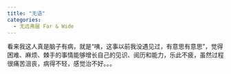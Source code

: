 ```yaml
---
title: "无语"
categories:
  - 无远弗届 Far & Wide
---
```


看来我这人真是脑子有病，就是“咦，这事以前我没遇见过，有意思有意思”，觉得困难、麻烦、棘手的事情能够增长自己的见识、阅历和能力，乐此不疲，虽然过程很痛苦沮丧，病得不轻，感觉治不好。。。